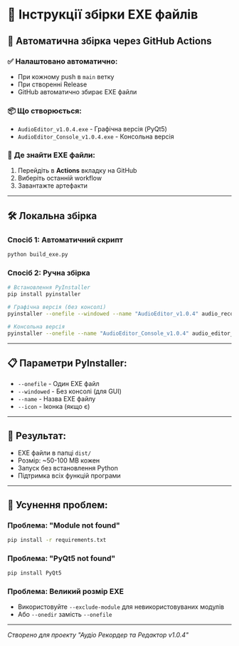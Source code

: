 # 🔨 Інструкції збірки EXE файлів

## 🚀 Автоматична збірка через GitHub Actions

### ✅ **Налаштовано автоматично:**
- При кожному push в `main` ветку
- При створенні Release
- GitHub автоматично збирає EXE файли

### 📦 **Що створюється:**
- `AudioEditor_v1.0.4.exe` - Графічна версія (PyQt5)
- `AudioEditor_Console_v1.0.4.exe` - Консольна версія

### 🔗 **Де знайти EXE файли:**
1. Перейдіть в **Actions** вкладку на GitHub
2. Виберіть останній workflow
3. Завантажте артефакти

---

## 🛠️ Локальна збірка

### **Спосіб 1: Автоматичний скрипт**
```bash
python build_exe.py
```

### **Спосіб 2: Ручна збірка**
```bash
# Встановлення PyInstaller
pip install pyinstaller

# Графічна версія (без консолі)
pyinstaller --onefile --windowed --name "AudioEditor_v1.0.4" audio_recorder_editor.py

# Консольна версія
pyinstaller --onefile --name "AudioEditor_Console_v1.0.4" audio_editor_replit.py
```

---

## 📋 **Параметри PyInstaller:**

- `--onefile` - Один EXE файл
- `--windowed` - Без консолі (для GUI)
- `--name` - Назва EXE файлу
- `--icon` - Іконка (якщо є)

---

## 🎯 **Результат:**
- EXE файли в папці `dist/`
- Розмір: ~50-100 MB кожен
- Запуск без встановлення Python
- Підтримка всіх функцій програми

---

## 🔧 **Усунення проблем:**

### **Проблема: "Module not found"**
```bash
pip install -r requirements.txt
```

### **Проблема: "PyQt5 not found"**
```bash
pip install PyQt5
```

### **Проблема: Великий розмір EXE**
- Використовуйте `--exclude-module` для невикористовуваних модулів
- Або `--onedir` замість `--onefile`

---

*Створено для проекту "Аудіо Рекордер та Редактор v1.0.4"*
